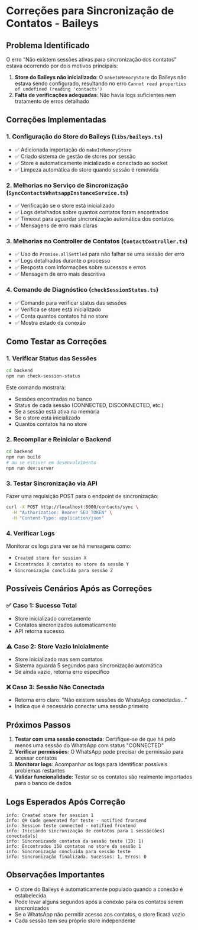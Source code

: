 # Correções para Sincronização de Contatos - Baileys

## Problema Identificado

O erro "Não existem sessões ativas para sincronização dos contatos" estava ocorrendo por dois motivos principais:

1. **Store do Baileys não inicializado**: O `makeInMemoryStore` do Baileys não estava sendo configurado, resultando no erro `Cannot read properties of undefined (reading 'contacts')`
2. **Falta de verificações adequadas**: Não havia logs suficientes nem tratamento de erros detalhado

## Correções Implementadas

### 1. Configuração do Store do Baileys (`libs/baileys.ts`)

- ✅ Adicionada importação do `makeInMemoryStore`
- ✅ Criado sistema de gestão de stores por sessão
- ✅ Store é automaticamente inicializado e conectado ao socket
- ✅ Limpeza automática do store quando sessão é removida

### 2. Melhorias no Serviço de Sincronização (`SyncContactsWhatsappInstanceService.ts`)

- ✅ Verificação se o store está inicializado
- ✅ Logs detalhados sobre quantos contatos foram encontrados
- ✅ Timeout para aguardar sincronização automática dos contatos
- ✅ Mensagens de erro mais claras

### 3. Melhorias no Controller de Contatos (`ContactController.ts`)

- ✅ Uso de `Promise.allSettled` para não falhar se uma sessão der erro
- ✅ Logs detalhados durante o processo
- ✅ Resposta com informações sobre sucessos e erros
- ✅ Mensagem de erro mais descritiva

### 4. Comando de Diagnóstico (`checkSessionStatus.ts`)

- ✅ Comando para verificar status das sessões
- ✅ Verifica se store está inicializado
- ✅ Conta quantos contatos há no store
- ✅ Mostra estado da conexão

## Como Testar as Correções

### 1. Verificar Status das Sessões

```bash
cd backend
npm run check-session-status
```

Este comando mostrará:
- Sessões encontradas no banco
- Status de cada sessão (CONNECTED, DISCONNECTED, etc.)
- Se a sessão está ativa na memória
- Se o store está inicializado
- Quantos contatos há no store

### 2. Recompilar e Reiniciar o Backend

```bash
cd backend
npm run build
# ou se estiver em desenvolvimento
npm run dev:server
```

### 3. Testar Sincronização via API

Fazer uma requisição POST para o endpoint de sincronização:

```bash
curl -X POST http://localhost:8000/contacts/sync \
  -H "Authorization: Bearer SEU_TOKEN" \
  -H "Content-Type: application/json"
```

### 4. Verificar Logs

Monitorar os logs para ver se há mensagens como:
- `Created store for session X`
- `Encontrados X contatos no store da sessão Y`
- `Sincronização concluída para sessão Z`

## Possíveis Cenários Após as Correções

### ✅ Caso 1: Sucesso Total
- Store inicializado corretamente
- Contatos sincronizados automaticamente
- API retorna sucesso

### ⚠️ Caso 2: Store Vazio Inicialmente
- Store inicializado mas sem contatos
- Sistema aguarda 5 segundos para sincronização automática
- Se ainda vazio, retorna erro específico

### ❌ Caso 3: Sessão Não Conectada
- Retorna erro claro: "Não existem sessões do WhatsApp conectadas..."
- Indica que é necessário conectar uma sessão primeiro

## Próximos Passos

1. **Testar com uma sessão conectada**: Certifique-se de que há pelo menos uma sessão do WhatsApp com status "CONNECTED"
2. **Verificar permissões**: O WhatsApp pode precisar de permissão para acessar contatos
3. **Monitorar logs**: Acompanhar os logs para identificar possíveis problemas restantes
4. **Validar funcionalidade**: Testar se os contatos são realmente importados para o banco de dados

## Logs Esperados Após Correção

```
info: Created store for session 1
info: QR Code generated for teste - notified frontend
info: Session teste connected - notified frontend
info: Iniciando sincronização de contatos para 1 sessão(ões) conectada(s)
info: Sincronizando contatos da sessão teste (ID: 1)
info: Encontrados 150 contatos no store da sessão 1
info: Sincronização concluída para sessão teste
info: Sincronização finalizada. Sucessos: 1, Erros: 0
```

## Observações Importantes

- O store do Baileys é automaticamente populado quando a conexão é estabelecida
- Pode levar alguns segundos após a conexão para os contatos serem sincronizados
- Se o WhatsApp não permitir acesso aos contatos, o store ficará vazio
- Cada sessão tem seu próprio store independente 